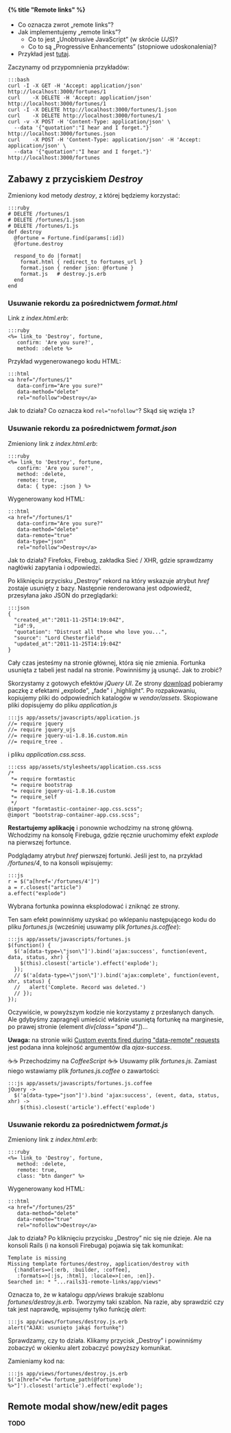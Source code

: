 #### {% title "Remote links" %}

* Co oznacza zwrot „remote links”?
* Jak implementujemy „remote links”?
  - Co to jest „Unobtrusive JavaScript” (w skrócie *UJS*)?
  - Co to są „Progressive Enhancements” (stopniowe udoskonalenia)?
* Przykład jest [tutaj](https://github.com/wbzyl/rails31-remote-links).

Zaczynamy od przypomnienia przykładów:

    :::bash
    curl -I -X GET -H 'Accept: application/json' http://localhost:3000/fortunes/1
    curl    -X DELETE -H 'Accept: application/json' http://localhost:3000/fortunes/1
    curl -I -X DELETE http://localhost:3000/fortunes/1.json
    curl    -X DELETE http://localhost:3000/fortunes/1
    curl -v -X POST -H 'Content-Type: application/json' \
      --data '{"quotation":"I hear and I forget."}' http://localhost:3000/fortunes.json
    curl    -X POST -H 'Content-Type: application/json' -H 'Accept: application/json' \
      --data '{"quotation":"I hear and I forget."}' http://localhost:3000/fortunes


## Zabawy z przyciskiem *Destroy*

Zmieniony kod metody *destroy*, z której będziemy korzystać:

    :::ruby
    # DELETE /fortunes/1
    # DELETE /fortunes/1.json
    # DELETE /fortunes/1.js
    def destroy
      @fortune = Fortune.find(params[:id])
      @fortune.destroy

      respond_to do |format|
        format.html { redirect_to fortunes_url }
        format.json { render json: @fortune }
        format.js   # destroy.js.erb
      end
    end


### Usuwanie rekordu za pośrednictwem *format.html*

Link z *index.html.erb*:

    :::ruby
    <%= link_to 'Destroy', fortune,
       confirm: 'Are you sure?',
       method: :delete %>


Przykład wygenerowanego kodu HTML:

    :::html
    <a href="/fortunes/1"
       data-confirm="Are you sure?"
       data-method="delete"
       rel="nofollow">Destroy</a>

Jak to działa? Co oznacza kod `rel="nofollow"`?
Skąd się wzięła `1`?


### Usuwanie rekordu za pośrednictwem *format.json*

Zmieniony link z *index.html.erb*:

    :::ruby
    <%= link_to 'Destroy', fortune,
       confirm: 'Are you sure?',
       method: :delete,
       remote: true,
       data: { type: :json } %>

Wygenerowany kod HTML:

    :::html
    <a href="/fortunes/1"
       data-confirm="Are you sure?"
       data-method="delete"
       data-remote="true"
       data-type="json"
       rel="nofollow">Destroy</a>

Jak to działa? Firefoks, Firebug, zakładka Sieć / XHR, gdzie sprawdzamy
nagłówki zapytania i odpowiedzi.

Po kliknięciu przycisku „Destroy” rekord na który wskazuje atrybut
*href* zostaje usunięty z bazy. Następnie renderowana jest odpowiedź,
przesyłana jako JSON do przeglądarki:

    :::json
    {
      "created_at":"2011-11-25T14:19:04Z",
      "id":9,
      "quotation": "Distrust all those who love you...",
      "source": "Lord Chesterfield",
      "updated_at":"2011-11-25T14:19:04Z"
    }

Cały czas jesteśmy na stronie głównej, która się nie zmienia.
Fortunka usunięta z tabeli jest nadal na stronie.
Powinniśmy ją usunąć. Jak to zrobić?

Skorzystamy z gotowych efektów *jQuery UI*. Ze strony
[download](http://jqueryui.com/download) pobieramy paczkę
z efektami „explode”, „fade” i „highlight”.
Po rozpakowaniu, kopiujemy pliki do odpowiednich
katalogów w *vendor/assets*. Skopiowane pliki
dopisujemy do pliku *application.js*

    :::js app/assets/javascripts/application.js
    //= require jquery
    //= require jquery_ujs
    //= require jquery-ui-1.8.16.custom.min
    //= require_tree .

i pliku *application.css.scss*.

    :::css app/assets/stylesheets/application.css.scss
    /*
     *= require formtastic
     *= require bootstrap
     *= require jquery-ui-1.8.16.custom
     *= require_self
     */
    @import "formtastic-container-app.css.scss";
    @import "bootstrap-container-app.css.scss";

**Restartujemy aplikację** i ponownie wchodzimy na stronę główną.
Wchodzimy na konsolę Firebuga, gdzie ręcznie uruchomimy
efekt *explode* na pierwszej fortunce.

Podglądamy atrybut *href* pierwszej fortunki.
Jeśli jest to, na przykład */fortunes/4*, to na konsoli wpisujemy:

    :::js
    r = $("a[href='/fortunes/4']")
    a = r.closest("article")
    a.effect("explode")

Wybrana fortunka powinna eksplodować i zniknąć ze strony.

Ten sam efekt powinniśmy uzyskać po wklepaniu następującego kodu
do pliku *fortunes.js* (wcześniej usuwamy plik *fortunes.js.coffee*):

    :::js app/assets/javascripts/fortunes.js
    $(function() {
      $('a[data-type=\"json\"]').bind('ajax:success', function(event, data, status, xhr) {
        $(this).closest('article').effect('explode');
      });
      // $('a[data-type=\"json\"]').bind('ajax:complete', function(event, xhr, status) {
      //   alert('Complete. Record was deleted.')
      // });
    });

Oczywiście, w powyższym kodzie nie korzystamy z przesłanych danych.
Ale gdybyśmy zapragnęli umieścić właśnie usuniętą fortunkę na marginesie,
po prawej stronie (element *div[class="span4"]*)…

**Uwaga:** na stronie wiki
[Custom events fired during "data-remote" requests](https://github.com/rails/jquery-ujs/wiki/ajax)
jest podana inna kolejność argumentów dla *ajax-success*.


☕☕ Przechodzimy na *CoffeeScript* ☕☕ Usuwamy plik *fortunes.js*.
Zamiast niego wstawiamy plik *fortunes.js.coffee* o zawartości:

    :::js app/assets/javascripts/fortunes.js.coffee
    jQuery ->
      $('a[data-type="json"]').bind 'ajax:success', (event, data, status, xhr) ->
        $(this).closest('article').effect('explode')


### Usuwanie rekordu za pośrednictwem *format.js*

Zmieniony link z *index.html.erb*:

    :::ruby
    <%= link_to 'Destroy', fortune,
       method: :delete,
       remote: true,
       class: "btn danger" %>

Wygenerowany kod HTML:

    :::html
    <a href="/fortunes/25"
       data-method="delete"
       data-remote="true"
       rel="nofollow">Destroy</a>

Jak to działa? Po kliknięciu przycisku „Destroy” nic się nie dzieje.
Ale na konsoli Rails (i na konsoli Firebuga) pojawia się tak komunikat:

    Template is missing
    Missing template fortunes/destroy, application/destroy with
      {:handlers=>[:erb, :builder, :coffee],
       :formats=>[:js, :html], :locale=>[:en, :en]}.
    Searched in: * "...rails31-remote-links/app/views"

Oznacza to, że w katalogu *app/views* brakuje szablonu *fortunes/destroy.js.erb*.
Tworzymy taki szablon. Na razie, aby sprawdzić czy tak jest naprawdę,
 wpisujemy tylko funkcję *alert*:

    :::js app/views/fortunes/destroy.js.erb
    alert("AJAX: usunięto jakąś fortunkę")

Sprawdzamy, czy to działa. Klikamy przycisk „Destroy” i powinniśmy
zobaczyć w okienku alert zobaczyć powyższy komunikat.

Zamieniamy kod na:

    :::js app/views/fortunes/destroy.js.erb
    $('a[href="<%= fortune_path(@fortune) %>"]').closest('article').effect('explode');


## Remote modal show/new/edit pages

**TODO**
